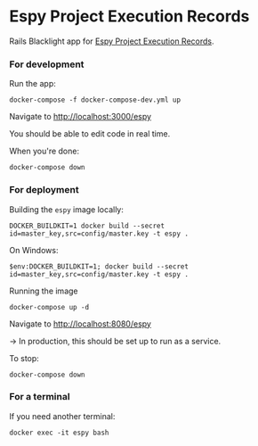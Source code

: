 # Espy Project Execution Records
Rails Blacklight app for [Espy Project Execution Records](https://archives.albany.edu/espy/).


### For development

Run the app:
```
docker-compose -f docker-compose-dev.yml up
```

Navigate to [http://localhost:3000/espy](http://localhost:3000/espy)

You should be able to edit code in real time.

When you're done:
```
docker-compose down
```

### For deployment

Building the `espy` image locally:
```
DOCKER_BUILDKIT=1 docker build --secret id=master_key,src=config/master.key -t espy .
```
On Windows:
```
$env:DOCKER_BUILDKIT=1; docker build --secret id=master_key,src=config/master.key -t espy .
```

Running the image
```
docker-compose up -d
```
Navigate to [http://localhost:8080/espy](http://localhost:8080/espy)

&#8594; In production, this should be set up to run as a service.

To stop:
```
docker-compose down
```

### For a terminal

If you need another terminal:
```
docker exec -it espy bash
```
